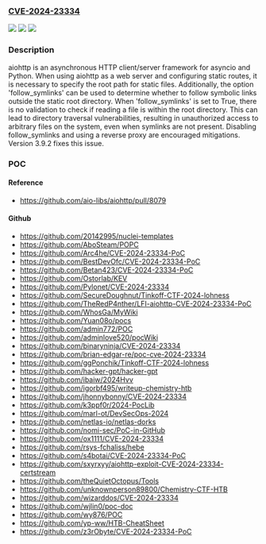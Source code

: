 ### [CVE-2024-23334](https://cve.mitre.org/cgi-bin/cvename.cgi?name=CVE-2024-23334)
![](https://img.shields.io/static/v1?label=Product&message=aiohttp&color=blue)
![](https://img.shields.io/static/v1?label=Version&message=%3D%20%3C%203.9.2%20&color=brighgreen)
![](https://img.shields.io/static/v1?label=Vulnerability&message=CWE-22%3A%20Improper%20Limitation%20of%20a%20Pathname%20to%20a%20Restricted%20Directory%20('Path%20Traversal')&color=brighgreen)

### Description

aiohttp is an asynchronous HTTP client/server framework for asyncio and Python. When using aiohttp as a web server and configuring static routes, it is necessary to specify the root path for static files. Additionally, the option 'follow_symlinks' can be used to determine whether to follow symbolic links outside the static root directory. When 'follow_symlinks' is set to True, there is no validation to check if reading a file is within the root directory. This can lead to directory traversal vulnerabilities, resulting in unauthorized access to arbitrary files on the system, even when symlinks are not present.  Disabling follow_symlinks and using a reverse proxy are encouraged mitigations.  Version 3.9.2 fixes this issue.

### POC

#### Reference
- https://github.com/aio-libs/aiohttp/pull/8079

#### Github
- https://github.com/20142995/nuclei-templates
- https://github.com/AboSteam/POPC
- https://github.com/Arc4he/CVE-2024-23334-PoC
- https://github.com/BestDevOfc/CVE-2024-23334-PoC
- https://github.com/Betan423/CVE-2024-23334-PoC
- https://github.com/Ostorlab/KEV
- https://github.com/Pylonet/CVE-2024-23334
- https://github.com/SecureDoughnut/Tinkoff-CTF-2024-lohness
- https://github.com/TheRedP4nther/LFI-aiohttp-CVE-2024-23334-PoC
- https://github.com/WhosGa/MyWiki
- https://github.com/Yuan08o/pocs
- https://github.com/admin772/POC
- https://github.com/adminlove520/pocWiki
- https://github.com/binaryninja/CVE-2024-23334
- https://github.com/brian-edgar-re/poc-cve-2024-23334
- https://github.com/ggPonchik/Tinkoff-CTF-2024-lohness
- https://github.com/hacker-gpt/hacker-gpt
- https://github.com/ibaiw/2024Hvv
- https://github.com/igorbf495/writeup-chemistry-htb
- https://github.com/jhonnybonny/CVE-2024-23334
- https://github.com/k3ppf0r/2024-PocLib
- https://github.com/marl-ot/DevSecOps-2024
- https://github.com/netlas-io/netlas-dorks
- https://github.com/nomi-sec/PoC-in-GitHub
- https://github.com/ox1111/CVE-2024-23334
- https://github.com/rsys-fchaliss/hebe
- https://github.com/s4botai/CVE-2024-23334-PoC
- https://github.com/sxyrxyy/aiohttp-exploit-CVE-2024-23334-certstream
- https://github.com/theQuietOctopus/Tools
- https://github.com/unknownperson89800/Chemistry-CTF-HTB
- https://github.com/wizarddos/CVE-2024-23334
- https://github.com/wjlin0/poc-doc
- https://github.com/wy876/POC
- https://github.com/yp-ww/HTB-CheatSheet
- https://github.com/z3rObyte/CVE-2024-23334-PoC

